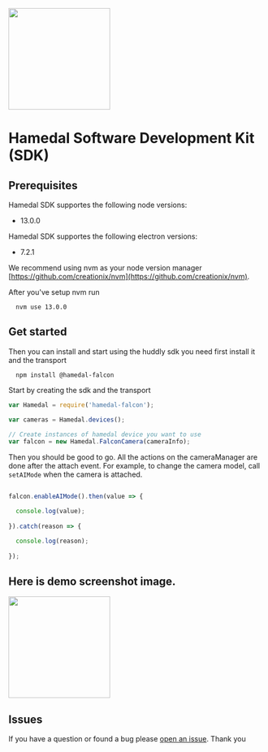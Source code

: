 <p>
  <a href="https://www.npmjs.com/package/@hamedal-falcon"></a>
</p>


<img class="hamedal-logo" width="200px" height="auto" src="https://cdn.shopify.com/s/files/1/0119/8424/0736/files/HAMEDAL_284bd7f1-ddb6-4bb0-b84d-b1ada2af7625_251x.png?v=1568187958" />

# Hamedal Software Development Kit (SDK)

## Prerequisites
Hamedal SDK supportes the following node versions: 

- 13.0.0

Hamedal SDK supportes the following electron versions: 

- 7.2.1

We recommend using nvm as your node version manager [https://github.com/creationix/nvm](https://github.com/creationix/nvm).

After you've setup nvm run
```
  nvm use 13.0.0
```

## Get started
Then you can install and start using the huddly sdk you need first install it and the transport
```
  npm install @hamedal-falcon
```

Start by creating the sdk and the transport

```javascript
var Hamedal = require('hamedal-falcon');

var cameras = Hamedal.devices();

// Create instances of hamedal device you want to use
var falcon = new Hamedal.FalconCamera(cameraInfo);

```
Then you should be good to go. All the actions on the cameraManager are done after the attach event. For example, to change the camera model, call `setAIMode` when the camera is attached.

```javascript

falcon.enableAIMode().then(value => {

  console.log(value);
  
}).catch(reason => {

  console.log(reason);
  
});


```
## Here is demo screenshot image.

<img class="hamedal-demo" width="200px" height="auto" src="https://cdn.shopify.cn/s/files/1/0119/8424/0736/files/2020-04-01_4.49.41.png?v=1585731079" />

## Issues
If you have a question or found a bug please [open an issue](https://github.com/hamedal-sdk/issues). Thank you

